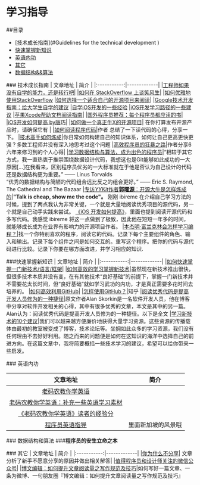 # 学习指导
##<a name="catalogues"/>目录
* [技术成长指南](#Guidelines for the technical development )
* [快速掌握新知识](#speed)
* [英语内功](#English)
* [其它](#other)
* [数据结构&&算法](#key)


###<a name="Guidelines for the technical development"/> 技术成长指南
|            文章地址   |  简介  |
|:-----------:|-------------|
|[工程师如果没有自学的能力，还是转行吧](http://blog.jobbole.com/90763/)|
|[如何在 StackOverflow 上谈笑风生](http://blog.jobbole.com/84506/)|
|[如何优雅地使用StackOverflow](http://www.zhihu.com/question/20824615)
|[如何选择一个适合自己的开源项目来阅读](http://blog.jobbole.com/90727/)|
|[Google技术开发指南：给大学生自学的建议](http://blog.jobbole.com/80621/)
|[自学iOS开发的一些经验](http://limboy.me/ios/2014/12/31/learning-ios.html)
|[iOS开发学习路径的一些建议](http://www.cocoachina.com/ios/20141106/10147.html)
|[苹果Xcode帮助文档阅读指南](http://ourcoders.com/thread/show/117/)|
|[国外程序员推荐：每个程序员都应读的书](http://blog.jobbole.com/5886/)|
|[iOS开发如何提高 by唐巧](http://www.devtang.com/blog/2014/07/27/ios-levelup-tips/)|
|[如何做一个真正牛X的开源项目](http://www.iteye.com/news/27656?hmsr=toutiao.io&utm_medium=toutiao.io&utm_source=toutiao.io)|  在你打算发布开源产品时，请确保它有 |
|[如何阅读程序代码](http://www.kuqin.com/shuoit/20150301/345014.html)|作者 总结了一下读代码的心得，分享一下。
|[技术高手如何炼成](http://www.cnblogs.com/zhengyun_ustc/p/upgrade.html)|你日常如何构建自己的知识体系，如何让自己更高更快更强？多数工程师并没有深入地思考过这个问题
|[高效程序员的狂暴之路](http://www.kuqin.com/shuoit/20150909/347931.html)|作者分享6六年来修习到的个人心得|
|[学习数据结构与算法，成为出色的程序员](http://blog.jobbole.com/94360/)|“相较于其它方式，我一直热衷于推崇围绕数据设计代码，我想这也是Git能够如此成功的一大原因[…]在我看来，区别程序员优劣的一大标准就在于他是否认为自己设计的代码还是数据结构更为重要。” —— Linus Torvalds<br>“优秀的数据结构与简陋的代码组合远比反之的组合更好。” —— Eric S. Raymond, The Cathedral and The Bazaar
|[专访*YYKit*作者**郭曜源**：开源大牛是怎样炼成的](http://www.infoq.com/cn/news/2015/11/ibireme-interview)|**"Talk is cheap, show me the code"。** 刚刚 ibireme 在介绍自己学习方法的时候，提到了两点我认为非常关键，一个就是大量地阅读优秀项目的源代码，另一个就是自己动手实践来尝试。 [《iOS 开发如何提高》](http://blog.devtang.com/blog/2014/07/27/ios-levelup-tips/)，里面也提到阅读开源代码和多写代码。我感觉 ibireme 将这一点做到了极致，因此他在短短一年多的时间，就能够成长成为在业界有影响力的开源项目作者。
|[本杰明·富兰克林会怎样学习编程？](http://www.kuqin.com/shuoit/20151118/349002.html)|找一个你特别喜欢的程序，阅读它的代码。记录下每个主要组件的角色、输入和输出。记录下每个组件之间是如何交互的。重写这个程序。把你的代码与源代码进行比较。记录下你要在哪方面改进，并学习相应的知识.



###<a name="speed"/>快速掌握新知识
|         文章地址   |  简介  |
|:-----------:|-------------|
|[如何快速掌握一门新技术/语言/框架](http://www.cnblogs.com/huang0925/p/4735689.html)|
|[如何高效的学习掌握新技术](http://www.cnblogs.com/dotey/p/4812633.html)|虽然现在新技术推出很快，但很多技术本质并没有变，在有其他技术“良好基础”的前提下，掌握一门新技术并不需要花太长时间，但“良好基础”就如学习武功的内功，才是真正需要多花时间去培养的。
|[如何高效利用GitHub](http://www.yangzhiping.com/tech/github.html)|
|[怎样使用GitHub？](http://www.zhihu.com/question/20070065)|知乎
|[阅读优秀代码是提高开发人员修为的一种捷径](http://blog.jobbole.com/471/)|原文作者Alan Skorkin是一名软件开发人员，他在博客中分享对软件开发相关的心得，其中有很多优秀的文章，本文是其中的另一篇。Alan认为：阅读优秀代码是提高开发人员修为的一种捷径。以下是全文
|[学习新技术的10个建议](http://blog.jobbole.com/39602/)|我们可以越来越方便廉价地获得大量学习资源。这些资源的传播载体由最初的教室被变成了博客，技术论坛等。坐拥如此众多的学习资源，我们没有任何理由不去好好利用。随之而来的问题便是如何在这知识的海洋中选择自己的前进方向。在这篇文章中，我将简要概括一些技术学习的建议，希望可以给你带来一些启发。



###<a name="English"/> 英语内功

|            文章地址   |  简介  |
|:-----------:|-------------|
|[老码农教你学英语](http://blog.jobbole.com/45296/)|
|[老码农教你学英语：补充一些英语学习素材](http://blog.jobbole.com/45795/)|
|[《老码农教你学英语》读者的经验分](http://blog.jobbole.com/89827/)|
|[程序员英语指导](http://www.cnblogs.com/KnightsWarrior/p/ForumBlogCode.html)| 里面新加坡的风景哦|

###<a name="key"/> 数据结构和算法
###**程序员的安生立命之本**



###<a name="other"/> 其它
|            文章地址   |  简介  |
|:-----------:|-------------|
|[你为什么不分享](http://www.cnblogs.com/coffeedeveloper/p/4825177.html?hmsr=toutiao.io&utm_medium=toutiao.io&utm_source=toutiao.io)| 文章分析了新手不愿意分享的原因并做出相关解答|
|[值得程序员和设计师关注的微信公众号](http://blog.jobbole.com/84342/)|
|[博文编辑：如何提升文章阅读量之写作规范及技巧](http://mp.weixin.qq.com/s?__biz=MzA5MTE0MDUxMA==&mid=410233364&idx=1&sn=4e893b8eea04427b014a54f2350593ca&scene=1&srcid=1102stFdEVGjymlQN3iwYcws&from=singlemessage&isappinstalled=0#wechat_redirect)|如何写好一篇文章、一条为微博、一句朋友圈『博文编辑：如何提升文章阅读量之写作规范及技巧』

